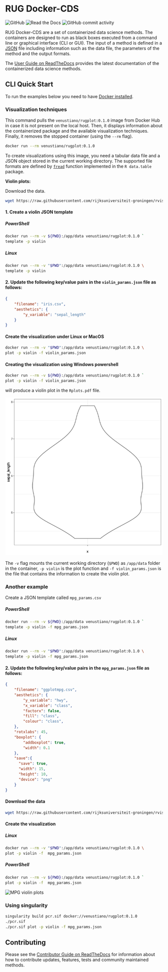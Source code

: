 # RUG Docker-CDS

![GitHub](https://img.shields.io/github/license/rijksuniversiteit-groningen/docker-cds)
![Read the Docs](https://img.shields.io/readthedocs/docker-cds)
![GitHub commit activity](https://img.shields.io/github/commit-activity/m/rijksuniversiteit-groningen/docker-cds)

RUG Docker-CDS are a set of containerized data science methods. The
containers are designed to run as black boxes executed from a command
line or graphical interface (CLI or GUI). The input of a method is
defined in a [JSON](https://www.json.org/json-en.html) file including
information such as the data file, the parameters of the method and
the output formats.

The [User Guide on
ReadTheDocs](https://docker-cds.readthedocs.io/en/latest/index.html)
provides the latest documentation of the containerized data science
methods.

## CLI Quick Start

To run the examples below you need to have [Docker
installed](https://docs.docker.com/get-docker/).

### Visualization techniques

This command pulls the `venustiano/rugplot:0.1.0` image from
Docker Hub in case it is not present on the local host. Then, it
displays information about the containerized package and the available
visualization techniques. Finally, it removes the stopped container
(using the `--rm` flag).

```bash
docker run --rm venustiano/rugplot:0.1.0
```

To create visualizations using this image, you need a tabular data
file and a JSON object stored in the current working directory. The
supported file formats are defined by
[`fread`](https://rdrr.io/cran/data.table/man/fread.html) function
implemented in the `R data.table` package.

**Violin plots:**

Download the data.

```bash
wget https://raw.githubusercontent.com/rijksuniversiteit-groningen/rvispack/master/tests/testthat/data/iris.csv
```

#### 1. Create a violin JSON template

##### PowerShell


```bash
docker run --rm -v ${PWD}:/app/data venustiano/rugplot:0.1.0 `
template -p violin
```

##### Linux
```bash
docker run --rm -v "$PWD":/app/data venustiano/rugplot:0.1.0 \
template -p violin
```

#### 2. Update the following key/value pairs in the `violin_params.json` file as follows:

```json
{
	"filename": "iris.csv",
	"aesthetics": {
	    "y_variable": "sepal_length"
	}
}
```

#### Create the visualization under Linux or MacOS

```bash
docker run --rm -v "$PWD":/app/data venustiano/rugplot:0.1.0 \
plot -p violin -f violin_params.json
```

#### Creating the visualization using Windows powershell
```bash
docker run --rm -v ${PWD}:/app/data venustiano/rugplot:0.1.0 `
plot -p violin -f violin_params.json
```

will produce a violin plot in the `Rplots.pdf` file.


![Violin plot](https://github.com/rijksuniversiteit-groningen/docker-cds/raw/master/docs/source/_static/Rplots.pdf.png)

The `-v` flag mounts the current working directory (`$PWD`) as
`/app/data` folder in the container, `-p violin` is the plot function
and `-f violin_params.json` is the file that contains the information
to create the violin plot.

### Another example

Create a JSON template called `mpg_params.csv`

##### PowerShell
```bash
docker run --rm -v ${PWD}:/app/data venustiano/rugplot:0.1.0 `
template -p violin -f mpg_params.json
```

##### Linux
```bash
docker run --rm -v "$PWD":/app/data venustiano/rugplot:0.1.0 \
template -p violin -f mpg_params.json
```

#### 2. Update the following key/value pairs in the `mpg_params.json` file as follows:

```json
{
    "filename": "ggplotmpg.csv",
    "aesthetics": {
        "y_variable": "hwy",
        "x_variable": "class",
        "factorx": false,
        "fill": "class",
        "colour": "class",
    },
    "rotxlabs": 45,
    "boxplot": {
		"addboxplot": true,
	    "width": 0.1
    },
	"save":{
	  "save": true,
	  "width": 15,
	  "height": 10,
	  "device": "png"
	}
}
```

#### Download the data

```bash
wget https://raw.githubusercontent.com/rijksuniversiteit-groningen/rvispack/master/tests/testthat/data/ggplotmpg.csv
```

#### Create the visualization

##### Linux
```bash
docker run --rm -v "$PWD":/app/data venustiano/rugplot:0.1.0 \ 
plot -p violin -f  mpg_params.json
```

##### PowerShell
```bash
docker run --rm -v ${PWD}:/app/data venustiano/rugplot:0.1.0 ` 
plot -p violin -f  mpg_params.json
```

![MPG violin
plots](https://github.com/rijksuniversiteit-groningen/docker-cds/raw/master/docs/source/_static/ggplotmpg.csv-violin-20221009_203930.png)


### Using singularity

```bash
singularity build pcr.sif docker://venustiano/rugplot:0.1.0
./pcr.sif
./pcr.sif plot -p violin -f mpg_params.json
```

## Contributing

Please see the [Contributor Guide on
ReadTheDocs](https://docker-cds.readthedocs.io/en/latest/contributing/contributing.html)
for information about how to contribute updates, features, tests and
community maintained methods.
